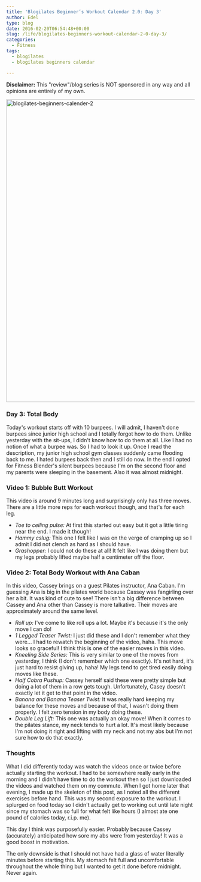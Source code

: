 ```yaml
---
title: 'Blogilates Beginner’s Workout Calendar 2.0: Day 3'
author: Edel
type: blog
date: 2016-02-20T06:54:48+00:00
slug: /life/blogilates-beginners-workout-calendar-2-0-day-3/
categories:
  - Fitness
tags:
  - blogilates
  - blogilates beginners calendar

---
```

**Disclaimer:** This "review"/blog series is NOT sponsored in any way and all opinions are entirely of my own.

<a href="http://scattered.me/wp-content/uploads/2016/02/blogilates-beginners-calender-2.png" rel="attachment wp-att-11076"><img src="http://scattered.me/wp-content/uploads/2016/02/blogilates-beginners-calender-2-1024x806.png" alt="blogilates-beginners-calender-2" width="1024" height="806" class="alignnone size-large wp-image-11076" srcset="http://erzadel.net/blog/wp-content/uploads/2016/02/blogilates-beginners-calender-2-1024x806.png 1024w, http://erzadel.net/blog/wp-content/uploads/2016/02/blogilates-beginners-calender-2-300x236.png 300w, http://erzadel.net/blog/wp-content/uploads/2016/02/blogilates-beginners-calender-2-768x604.png 768w" sizes="(max-width: 1024px) 100vw, 1024px" /></a>

### Day 3: Total Body

Today's workout starts off with 10 burpees. I will admit, I haven't done burpees since junior high school and I totally forgot how to do them. Unlike yesterday with the sit-ups, I didn't know how to do them at all. Like I had no notion of what a burpee was. So I had to look it up. Once I read the description, my junior high school gym classes suddenly came flooding back to me. I hated burpees back then and I still do now. In the end I opted for Fitness Blender's silent burpees because I'm on the second floor and my parents were sleeping in the basement. Also it was almost midnight.

### Video 1: Bubble Butt Workout

This video is around 9 minutes long and surprisingly only has three moves. There are a little more reps for each workout though, and that's for each leg.

<div class="flex-video">
</div>

  * _Toe to ceiling pulse:_ At first this started out easy but it got a little tiring near the end. I made it though!
  * _Hammy cslug:_ This one I felt like I was on the verge of cramping up so I admit I did not clench as hard as I should have.
  * _Grashopper:_ I could not do these at all! It felt like I was doing them but my legs probably lifted maybe half a centimeter off the floor.

### Video 2: Total Body Workout with Ana Caban

In this video, Cassey brings on a guest Pilates instructor, Ana Caban. I'm guessing Ana is big in the pilates world because Cassey was fangirling over her a bit. It was kind of cute to see! There isn't a big difference between Cassey and Ana other than Cassey is more talkative. Their moves are approximately around the same level.

<div class="flex-video">
</div>

  * _Roll up:_ I've come to like roll ups a lot. Maybe it's because it's the only move I can do!
  * _1 Legged Teaser Twist:_ I just did these and I don't remember what they were... I had to rewatch the beginning of the video, haha. This move looks so graceful! I think this is one of the easier moves in this video.
  * _Kneeling Side Series:_ This is very similar to one of the moves from yesterday, I think (I don't remember which one exactly). It's not hard, it's just hard to resist giving up, haha! My legs tend to get tired easily doing moves like these.
  * _Half Cobra Pushup:_ Cassey herself said these were pretty simple but doing a lot of them in a row gets tough. Unfortunately, Casey doesn't exactly let it get to that point in the video.
  * _Banana and Banana Teaser Twist:_ It was really hard keeping my balance for these moves and because of that, I wasn't doing them properly. I felt zero tension in my body doing these.
  * _Double Leg Lift:_ This one was actually an okay move! When it comes to the pilates stance, my neck tends to hurt a lot. It's most likely because I'm not doing it right and lifting with my neck and not my abs but I'm not sure how to do that exactly.

### Thoughts

What I did differently today was watch the videos once or twice before actually starting the workout. I had to be somewhere really early in the morning and I didn't have time to do the workout then so I just downloaded the videos and watched them on my commute. When I got home later that evening, I made up the skeleton of this post, as I noted all the different exercises before hand. This was my second exposure to the workout. I splurged on food today so I didn't actually get to working out until late night since my stomach was so full for what felt like hours (I almost ate one pound of calories today, r.i.p. me).

This day I think was purposefully easier. Probably because Cassey (accurately) anticipated how sore my abs were from yesterday! It was a good boost in motivation.

The only downside is that I should not have had a glass of water literally minutes before starting this. My stomach felt full and uncomfortable throughout the whole thing but I wanted to get it done before midnight. Never again.


